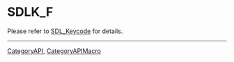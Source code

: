 # SDLK_F

Please refer to [SDL_Keycode](SDL_Keycode) for details.

----
[CategoryAPI](CategoryAPI), [CategoryAPIMacro](CategoryAPIMacro)

